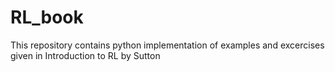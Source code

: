 # RL_book

This repository contains python implementation of examples and excercises given in Introduction to RL by Sutton

